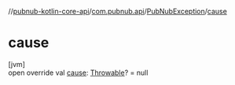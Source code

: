 //[pubnub-kotlin-core-api](../../../index.md)/[com.pubnub.api](../index.md)/[PubNubException](index.md)/[cause](cause.md)

# cause

[jvm]\
open override val [cause](cause.md): [Throwable](https://kotlinlang.org/api/latest/jvm/stdlib/kotlin-stdlib/kotlin/-throwable/index.html)? = null
